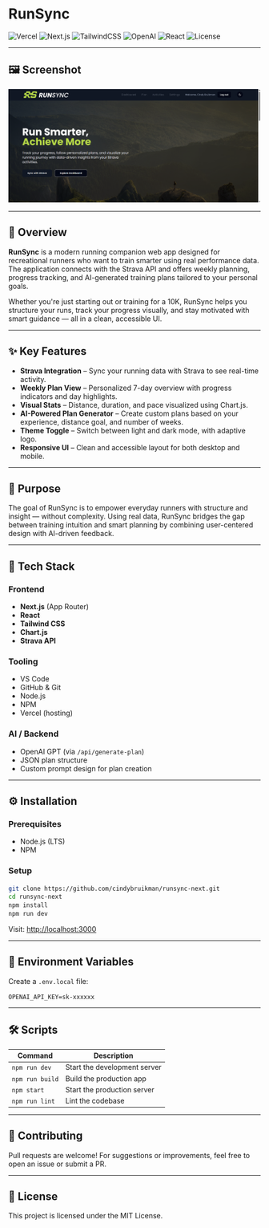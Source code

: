# RunSync

![Vercel](https://img.shields.io/badge/hosted_on-vercel-black?logo=vercel)
![Next.js](https://img.shields.io/badge/built_with-next.js-black?logo=next.js)
![TailwindCSS](https://img.shields.io/badge/styled_with-tailwindcss-06b6d4?logo=tailwindcss&logoColor=white)
![OpenAI](https://img.shields.io/badge/AI_OpenAI-GPT4.0-000000?logo=openai&logoColor=white)
![React](https://img.shields.io/badge/React-18.2.0-61DAFB?logo=react)
![License](https://img.shields.io/github/license/cindybruikman/runsync-next)

---

## 🖼️ Screenshot

![Screenshot van de app](public/img/readme/readme.png)

---

## 🏃 Overview

**RunSync** is a modern running companion web app designed for recreational runners who want to train smarter using real performance data. The application connects with the Strava API and offers weekly planning, progress tracking, and AI-generated training plans tailored to your personal goals.

Whether you're just starting out or training for a 10K, RunSync helps you structure your runs, track your progress visually, and stay motivated with smart guidance — all in a clean, accessible UI.

---

## ✨ Key Features

- **Strava Integration** – Sync your running data with Strava to see real-time activity.
- **Weekly Plan View** – Personalized 7-day overview with progress indicators and day highlights.
- **Visual Stats** – Distance, duration, and pace visualized using Chart.js.
- **AI-Powered Plan Generator** – Create custom plans based on your experience, distance goal, and number of weeks.
- **Theme Toggle** – Switch between light and dark mode, with adaptive logo.
- **Responsive UI** – Clean and accessible layout for both desktop and mobile.

---

## 🎯 Purpose

The goal of RunSync is to empower everyday runners with structure and insight — without complexity. Using real data, RunSync bridges the gap between training intuition and smart planning by combining user-centered design with AI-driven feedback.

---

## 🧱 Tech Stack

### Frontend

- **Next.js** (App Router)
- **React**
- **Tailwind CSS**
- **Chart.js**
- **Strava API**

### Tooling

- VS Code
- GitHub & Git
- Node.js
- NPM
- Vercel (hosting)

### AI / Backend

- OpenAI GPT (via `/api/generate-plan`)
- JSON plan structure
- Custom prompt design for plan creation

---

## ⚙️ Installation

### Prerequisites

- Node.js (LTS)
- NPM

### Setup

```bash
git clone https://github.com/cindybruikman/runsync-next.git
cd runsync-next
npm install
npm run dev
```

Visit: [http://localhost:3000](http://localhost:3000)

---

## 🔐 Environment Variables

Create a `.env.local` file:

```env
OPENAI_API_KEY=sk-xxxxxx
```

---

## 🛠 Scripts

| Command         | Description                     |
|----------------|---------------------------------|
| `npm run dev`  | Start the development server     |
| `npm run build`| Build the production app         |
| `npm start`    | Start the production server      |
| `npm run lint` | Lint the codebase                |

---

## 🤝 Contributing

Pull requests are welcome! For suggestions or improvements, feel free to open an issue or submit a PR.

---

## 📄 License

This project is licensed under the MIT License.
